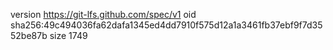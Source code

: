 version https://git-lfs.github.com/spec/v1
oid sha256:49c494036fa62dafa1345ed4dd7910f575d12a1a3461fb37ebf9f7d3552be87b
size 1749
